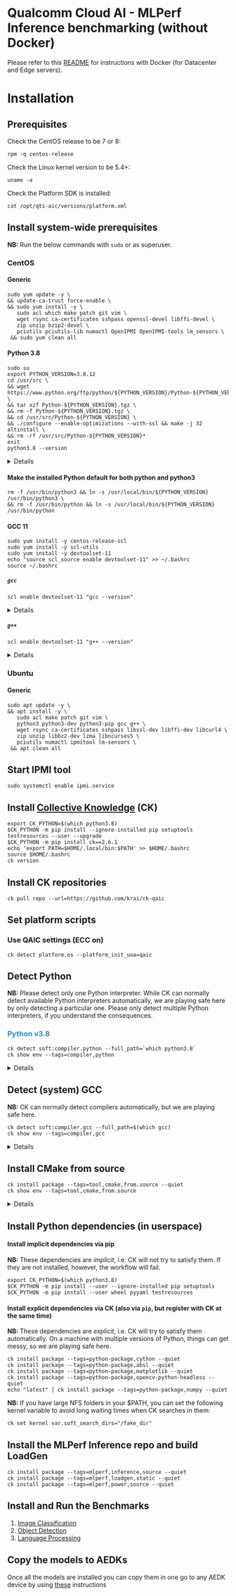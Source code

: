 # Qualcomm Cloud AI - MLPerf Inference benchmarking (without Docker) 
    
Please refer to this [README](https://github.com/krai/ck-qaic/blob/main/docker/README.md) for instructions with Docker (for Datacenter and Edge servers).

<a name="installation"></a>
# Installation

## Prerequisites

Check the CentOS release to be 7 or 8:
```
rpm -q centos-release
```

Check the Linux kernel version to be 5.4+:
```
uname -a
```

Check the Platform SDK is installed:
```
cat /opt/qti-aic/versions/platform.xml
```

<a name="install_system"></a>
## Install system-wide prerequisites

**NB:** Run the below commands with `sudo` or as superuser.

<a name="install_system_centos"></a>
### CentOS

#### Generic

``` 
sudo yum update -y \
&& update-ca-trust force-enable \
&& sudo yum install -y \
   sudo acl which make patch git vim \
   wget rsync ca-certificates sshpass openssl-devel libffi-devel \
   zip unzip bzip2-devel \
   pciutils pciutils-lib numactl OpenIPMI OpenIPMI-tools lm_sensors \
 && sudo yum clean all
```

#### Python 3.8

```
sudo su
export PYTHON_VERSION=3.8.12
cd /usr/src \
&& wget https://www.python.org/ftp/python/${PYTHON_VERSION}/Python-${PYTHON_VERSION}.tgz \
&& tar xzf Python-${PYTHON_VERSION}.tgz \
&& rm -f Python-${PYTHON_VERSION}.tgz \
&& cd /usr/src/Python-${PYTHON_VERSION} \
&& ./configure --enable-optimizations --with-ssl && make -j 32 altinstall \
&& rm -rf /usr/src/Python-${PYTHON_VERSION}*
exit
python3.8 --version
```
<details><pre>
Python 3.8.12
</pre></details>

#### Make the installed Python default for both python and python3
```
rm -f /usr/bin/python3 && ln -s /usr/local/bin/${PYTHON_VERSION} /usr/bin/python3 \
&& rm -f /usr/bin/python && ln -s /usr/local/bin/${PYTHON_VERSION} /usr/bin/python
```

#### GCC 11

```
sudo yum install -y centos-release-scl
sudo yum install -y scl-utils
sudo yum install -y devtoolset-11
echo "source scl_source enable devtoolset-11" >> ~/.bashrc
source ~/.bashrc
```

##### `gcc`

```
scl enable devtoolset-11 "gcc --version"
```
<details><pre>
gcc (GCC) 11.2.1 20210728 (Red Hat 11.2.1-1)
Copyright (C) 2021 Free Software Foundation, Inc.
This is free software; see the source for copying conditions.  There is NO
warranty; not even for MERCHANTABILITY or FITNESS FOR A PARTICULAR PURPOSE.
</pre></details>

##### `g++`

```
scl enable devtoolset-11 "g++ --version"
```
<details><pre>
g++ (GCC) 11.2.1 20210728 (Red Hat 11.2.1-1)
Copyright (C) 2021 Free Software Foundation, Inc.
This is free software; see the source for copying conditions.  There is NO
warranty; not even for MERCHANTABILITY or FITNESS FOR A PARTICULAR PURPOSE.
</pre></details>


<a name="install_system_ubuntu"></a>
### Ubuntu

#### Generic
```
sudo apt update -y \
&& apt install -y \
   sudo acl make patch git vim \
   python3 python3-dev python3-pip gcc g++ \
   wget rsync ca-certificates sshpass libssl-dev libffi-dev libcurl4 \
   zip unzip libbz2-dev lzma libncurses5 \
   pciutils numactl ipmitool lm-sensors \
 && apt clean all
```
## Start IPMI tool
```
sudo systemctl enable ipmi.service
```


<a name="install_ck"></a>
## Install [Collective Knowledge](http://cknowledge.org/) (CK)

```
export CK_PYTHON=$(which python3.8)
$CK_PYTHON -m pip install --ignore-installed pip setuptools testresources --user --upgrade
$CK_PYTHON -m pip install ck==2.6.1
echo 'export PATH=$HOME/.local/bin:$PATH' >> $HOME/.bashrc
source $HOME/.bashrc
ck version
```

<a name="install_ck_repos"></a>
## Install CK repositories

```
ck pull repo --url=https://github.com/krai/ck-qaic
```


<a name="set_platform_scripts"></a>
## Set platform scripts

### Use QAIC settings (ECC on)

```
ck detect platform.os --platform_init_uoa=qaic
```

<a name="detect_python"></a>
## Detect Python

**NB:** Please detect only one Python interpreter. While CK can normally detect available Python interpreters automatically, we are playing safe here by only detecting a particular one. Please only detect multiple Python interpreters, if you understand the consequences.

### <font color="#268BD0">Python v3.8</font>

```
ck detect soft:compiler.python --full_path=`which python3.8`
ck show env --tags=compiler,python
```

<details><pre>
Env UID:         Target OS: Bits: Name:  Version: Tags:

ce146fbbcd1a8fea   linux-64    64 python 3.8.12    64bits,compiler,host-os-linux-64,lang-python,python,target-os-linux-64,v3,v3.8,v3.8.12
</pre></details>

<a name="detect_gcc"></a>
## Detect (system) GCC

**NB:** CK can normally detect compilers automatically, but we are playing safe here.

```
ck detect soft:compiler.gcc --full_path=$(which gcc)
ck show env --tags=compiler,gcc
```

<details><pre>
Env UID:         Target OS: Bits: Name:          Version: Tags:

2e27213b1488daf9   linux-64    64 GNU C compiler 11.2.1    64bits,compiler,gcc,host-os-linux-64,lang-c,lang-cpp,target-os-linux-64,v11,v11.2,v11.2.1
</pre></details>

<a name="install_cmake"></a>
## Install CMake from source

```
ck install package --tags=tool,cmake,from.source --quiet
ck show env --tags=tool,cmake,from.source
```

<details><pre>
Env UID:         Target OS: Bits: Name: Version: Tags:

9784ba222cddacb6   linux-64    64 cmake 3.20.5   64bits,cmake,compiled,compiled-by-gcc,compiled-by-gcc-9.3.0,from.source,host-os-linux-64,source,target-os-linux-64,tool,v3,v3.20,v3.20.5
</pre></details>

<a name="install_python_deps"></a>
## Install Python dependencies (in userspace)

#### Install implicit dependencies via pip

**NB:** These dependencies are _implicit_, i.e. CK will not try to satisfy them. If they are not installed, however, the workflow will fail.

```
export CK_PYTHON=$(which python3.8)
$CK_PYTHON -m pip install --user --ignore-installed pip setuptools
$CK_PYTHON -m pip install --user wheel pyyaml testresources
```

#### Install explicit dependencies via CK (also via `pip`, but register with CK at the same time)

**NB:** These dependencies are _explicit_, i.e. CK will try to satisfy them automatically. On a machine with multiple versions of Python, things can get messy, so we are playing safe here.

```
ck install package --tags=python-package,cython --quiet
ck install package --tags=python-package,absl --quiet
ck install package --tags=python-package,matplotlib --quiet
ck install package --tags=python-package,opencv-python-headless --quiet
echo "latest" | ck install package --tags=python-package,numpy --quiet
```

**NB:** If you have large NFS folders in your $PATH, you can set the following kernel variable to avoid long waiting times when CK searches in them: 
```
ck set kernel var.soft_search_dirs="/fake_dir"
```

<a name="install_inference_repo"></a>
## Install the MLPerf Inference repo and build LoadGen

```
ck install package --tags=mlperf,inference,source --quiet
ck install package --tags=mlperf,loadgen,static --quiet
ck install package --tags=mlperf,power,source --quiet
```

## Install and Run the Benchmarks
1. [Image Classification](https://github.com/krai/ck-qaic/blob/main/program/image-classification-qaic-loadgen/README.md)
2. [Object Detection](https://github.com/krai/ck-qaic/blob/main/program/object-detection-qaic-loadgen/README.md)
3. [Language Processing](https://github.com/krai/ck-qaic/blob/main/program/packed-bert-qaic-loadgen/README.md)

## Copy the models to AEDKs
Once all the models are installed you can copy them in one go to any AEDK device by using [these](https://github.com/krai/ck-qaic/tree/main/script/setup.aedk#hr-compile-the-models-and-copy-to-the-device) instructions
